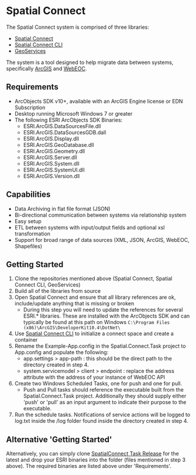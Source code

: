 # Spatial Connect
The Spatial Connect system is comprised of three libraries:
* <a href="https://www.github.com/juwilliams/spatial-connect">Spatial Connect</a>
* <a href="https://www.github.com/juwilliams/spatial-connect-cli">Spatial Connect CLI</a>
* <a href="https://www.github.com/juwilliams/geoservices">GeoServices</a>

The system is a tool designed to help migrate data between systems, specifically <a href="">ArcGIS</a> and <a href="">WebEOC</a>.


## Requirements
* ArcObjects SDK v10+, available with an ArcGIS Engine license or EDN Subscription
* Desktop running Microsoft Windows 7 or greater
* The following ESRI ArcObjects SDK Binaries:
	- ESRI.ArcGIS.DataSourcesFile.dll
	- ESRI.ArcGIS.DataSourcesGDB.dall
	- ESRI.ArcGIS.Display.dll
	- ESRI.ArcGIS.GeoDatabase.dll
	- ESRI.ArcGIS.Geometry.dll
	- ESRI.ArcGIS.Server.dll
	- ESRI.ArcGIS.System.dll
	- ESRI.ArcGIS.SystemUI.dll
	- ESRI.ArcGIS.Version.dll

## Capabilities
* Data Archiving in flat file format (JSON)
* Bi-directional communication between systems via relationship system
* Easy setup
* ETL between systems with input/output fields and optional xsl transformation
* Support for broad range of data sources (XML, JSON, ArcGIS, WebEOC, Shapefiles)


## Getting Started
1. Clone the repositories mentioned above (Spatial Connect, Spatial Connect CLI, GeoServices)
2. Build all of the libraries from source
3. Open Spatial Connect and ensure that all library references are ok, include/update anything that is missing or broken 
	* During this step you will need to update the references for several ESRI.* libraries. These are installed with the ArcObjects SDK and can typically be found at this path on Windows 
	`C:\Program Files (x86)\ArcGIS\DeveloperKit10.4\DotNet\`
4. Use <a href="https://www.github.com/juwilliams/spatial-connect-cli">Spatial Connect CLI</a> to initialize a connect space and create a container
5. Rename the Example-App.config in the Spatial.Connect.Task project to App.config and populate the following:
	* app.settings > app-path : this should be the direct path to the directory created in step 4.
	* system.servicemodel > client > endpoint : replace the address attribute with the address of your instance of WebEOC API
6. Create two Windows Scheduled Tasks, one for push and one for pull.
	* Push and Pull tasks should reference the executable built from the Spatial.Connect.Task project. Additionally they should supply either 'push' or 'pull' as an input argument to indicate their purpose to the executable.
7. Run the schedule tasks. Notifications of service actions will be logged to log.txt inside the /log folder found inside the directory created in step 4.

## Alternative 'Getting Started'
Alternatively, you can simply clone <a href="https://github.com/juwilliams/spatial-connect/tree/master/SpatialConnect.Windows.Task/bin/Release">SpatialConnect Task Release</a> for the latest and drop your ESRI binaries into the folder (files mentioned in step 3 above). The required binaries are listed above under 'Requirements'.






